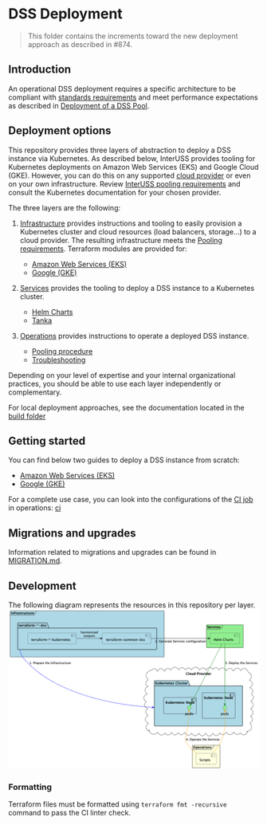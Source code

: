 # DSS Deployment

> This folder contains the increments toward the new deployment approach as described in #874.

## Introduction

An operational DSS deployment requires a specific architecture to be compliant with [standards requirements](../README.md#standards-and-regulations) and meet performance expectations as described in [Deployment of a DSS Pool](./architecture.md).

## Deployment options

This repository provides three layers of abstraction to deploy a DSS instance via Kubernetes.
As described below, InterUSS provides tooling for Kubernetes deployments on Amazon Web Services (EKS) and Google Cloud (GKE).
However, you can do this on any supported [cloud provider](https://kubernetes.io/docs/concepts/cluster-administration/cloud-providers/) or even on your own infrastructure.
Review [InterUSS pooling requirements](./architecture.md#objective) and consult the Kubernetes documentation for your chosen provider.

The three layers are the following:

1. [Infrastructure](#infrastructure) provides instructions and tooling to easily provision a Kubernetes cluster and cloud resources (load balancers, storage...) to a cloud provider. The resulting infrastructure meets the [Pooling requirements](./architecture.md#objective).
Terraform modules are provided for:
   - [Amazon Web Services (EKS)](infrastructure/modules/terraform-aws-dss)
   - [Google (GKE)](infrastructure/modules/terraform-google-dss)

1. [Services](#services) provides the tooling to deploy a DSS instance to a Kubernetes cluster.
   - [Helm Charts](services/helm-charts/dss)
   - [Tanka](../build/deploy)

1. [Operations](#operations) provides instructions to operate a deployed DSS instance.
   - [Pooling procedure](./operations/README.md#pooling-procedure)
   - [Troubleshooting](./operations/README.md#troubleshooting) 

Depending on your level of expertise and your internal organizational practices, you should be able to use each layer independently or complementary.

For local deployment approaches, see the documentation located in the [build folder](../build/README.md#deployment-options)

## Getting started

You can find below two guides to deploy a DSS instance from scratch:
- [Amazon Web Services (EKS)](infrastructure/modules/terraform-aws-dss/README.md#Getting-started)
- [Google (GKE)](infrastructure/modules/terraform-google-dss/README.md#Getting-started)

For a complete use case, you can look into the configurations of the [CI job](../.github/workflows/dss-deploy.yml) in operations: [ci](operations/ci)

## Migrations and upgrades

Information related to migrations and upgrades can be found in [MIGRATION.md](MIGRATION.md).

## Development

The following diagram represents the resources in this repository per layer.
![Deploy Overview](../assets/generated/deploy_overview.png)

### Formatting

Terraform files must be formatted using `terraform fmt -recursive` command to pass the CI linter check.
